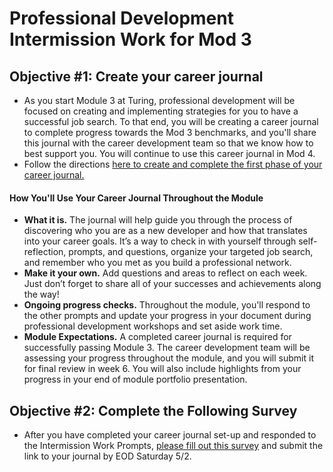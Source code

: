 # Professional Development Intermission Work for Mod 3

## Objective #1: Create your career journal

* As you start Module 3 at Turing, professional development will be focused on creating and implementing strategies for you to have a successful job search. To that end, you will be creating a career journal to complete progress towards the Mod 3 benchmarks, and you'll share this journal with the career development team so that we know how to best support you. You will continue to use this career journal in Mod 4.
* Follow the directions [here to create and complete the first phase of your career journal.](https://github.com/turingschool/career-development-curriculum/blob/master/module_three/2001_career_journal.md) 

#### How You'll Use Your Career Journal Throughout the Module
* **What it is.** The journal will help guide you through the process of discovering who you are as a new developer and how that translates into your career goals.  It’s a way to check in with yourself through self-reflection, prompts, and questions, organize your targeted job search, and remember who you met as you build a professional network.   
* **Make it your own.** Add questions and areas to reflect on each week. Just don’t forget to share all of your successes and achievements along the way! 
* **Ongoing progress checks.** Throughout the module, you'll respond to the other prompts and update your progress in your document during professional development workshops and set aside work time. 
* **Module Expectations.** A completed career journal is required for successfully passing Module 3. The career development team will be assessing your progress throughout the module, and you will submit it for final review in week 6. You will also include highlights from your progress in your end of module portfolio presentation. 

## Objective #2: Complete the Following Survey

* After you have completed your career journal set-up and responded to the Intermission Work Prompts, [please fill out this survey](https://forms.gle/iXWbjg8fAz6AN3aSA) and submit the link to your journal by EOD Saturday 5/2. 
